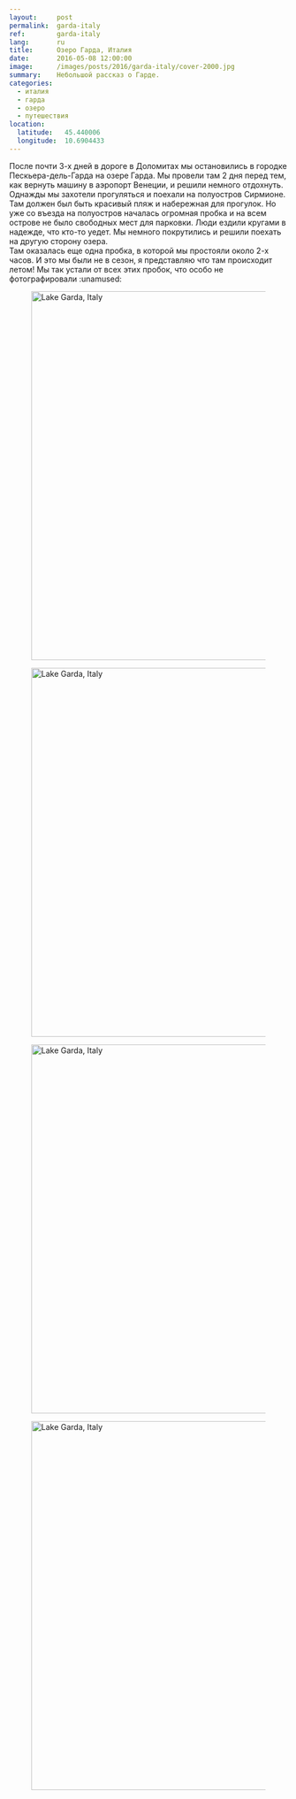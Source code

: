 ```yaml
---
layout:     post
permalink:  garda-italy
ref:        garda-italy
lang:       ru
title:      Озеро Гарда, Италия
date:       2016-05-08 12:00:00
image:      /images/posts/2016/garda-italy/cover-2000.jpg
summary:    Небольшой рассказ о Гарде.
categories:
  - италия
  - гарда
  - озеро
  - путешествия
location:
  latitude:   45.440006
  longitude:  10.6904433
---
```


<section class="text-block">
  После почти 3-х дней в дороге в Доломитах мы остановились в городке Пескьера-дель-Гарда на озере Гарда.
  Мы провели там 2 дня перед тем, как вернуть машину в аэропорт Венеции, и решили немного отдохнуть.
</section>
<section class="text-block">
  Однажды мы захотели прогуляться и поехали на полуостров Сирмионе.
  Там должен был быть красивый пляж и набережная для прогулок.
  Но уже со въезда на полуостров началась огромная пробка и на всем острове не было свободных мест для парковки.
  Люди ездили кругами в надежде, что кто-то уедет.
  Мы немного покрутились и решили поехать на другую сторону озера.
</section>
<section class="text-block">
  Там оказалась еще одна пробка, в которой мы простояли около 2-х часов.
  И это мы были не в сезон, я представляю что там происходит летом!
  Мы так устали от всех этих пробок, что особо не фотографировали :unamused:
</section>

<section class="image-gallery" itemscope itemtype="http://schema.org/ImageGallery">
  <figure itemprop="associatedMedia" itemscope itemtype="http://schema.org/ImageObject">
    <a href="/images/posts/2016/garda-italy/DSC09365-2000.jpg" itemprop="contentUrl" data-size="2000x1333">
      <img src="/images/bg.png" data-src="/images/posts/2016/garda-italy/DSC09365-1000.jpg" width="1000" height="667" itemprop="thumbnail" alt="Lake Garda, Italy" />
    </a>
  </figure>
  <figure itemprop="associatedMedia" itemscope itemtype="http://schema.org/ImageObject">
    <a href="/images/posts/2016/garda-italy/DSC09369-2000.jpg" itemprop="contentUrl" data-size="2000x1333">
      <img src="/images/bg.png" data-src="/images/posts/2016/garda-italy/DSC09369-1000.jpg" width="1000" height="667" itemprop="thumbnail" alt="Lake Garda, Italy" />
    </a>
  </figure>
  <figure itemprop="associatedMedia" itemscope itemtype="http://schema.org/ImageObject">
    <a href="/images/posts/2016/garda-italy/DSC09371-2000.jpg" itemprop="contentUrl" data-size="2000x1333">
      <img src="/images/bg.png" data-src="/images/posts/2016/garda-italy/DSC09371-1000.jpg" width="1000" height="667" itemprop="thumbnail" alt="Lake Garda, Italy" />
    </a>
  </figure>
  <figure itemprop="associatedMedia" itemscope itemtype="http://schema.org/ImageObject">
    <a href="/images/posts/2016/garda-italy/DSC09375-2000.jpg" itemprop="contentUrl" data-size="2000x1333">
      <img src="/images/bg.png" data-src="/images/posts/2016/garda-italy/DSC09375-1000.jpg" width="1000" height="667" itemprop="thumbnail" alt="Lake Garda, Italy" />
    </a>
  </figure>
</section>
